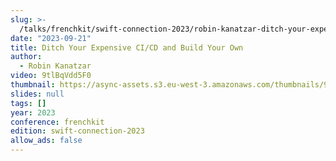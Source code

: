 ```yaml
---
slug: >-
  /talks/frenchkit/swift-connection-2023/robin-kanatzar-ditch-your-expensive-cicd-and-build-your-own
date: "2023-09-21"
title: Ditch Your Expensive CI/CD and Build Your Own
author:
  - Robin Kanatzar
video: 9tlBqVdd5F0
thumbnail: https://async-assets.s3.eu-west-3.amazonaws.com/thumbnails/9tlBqVdd5F0.jpg
slides: null
tags: []
year: 2023
conference: frenchkit
edition: swift-connection-2023
allow_ads: false
---
```

